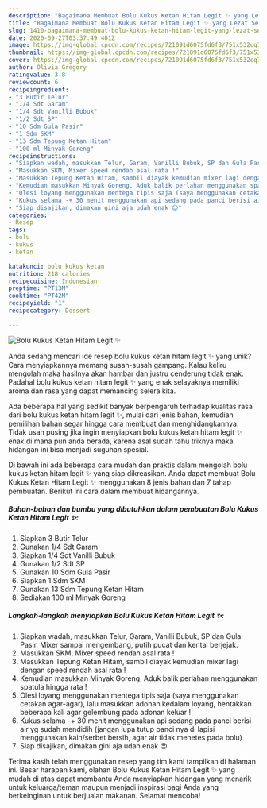 ```yaml
---
description: "Bagaimana Membuat Bolu Kukus Ketan Hitam Legit ✨ yang Lezat Sekali"
title: "Bagaimana Membuat Bolu Kukus Ketan Hitam Legit ✨ yang Lezat Sekali"
slug: 1410-bagaimana-membuat-bolu-kukus-ketan-hitam-legit-yang-lezat-sekali
date: 2020-09-27T03:37:49.401Z
image: https://img-global.cpcdn.com/recipes/721091d6075fd6f3/751x532cq70/bolu-kukus-ketan-hitam-legit-✨-foto-resep-utama.jpg
thumbnail: https://img-global.cpcdn.com/recipes/721091d6075fd6f3/751x532cq70/bolu-kukus-ketan-hitam-legit-✨-foto-resep-utama.jpg
cover: https://img-global.cpcdn.com/recipes/721091d6075fd6f3/751x532cq70/bolu-kukus-ketan-hitam-legit-✨-foto-resep-utama.jpg
author: Olivia Gregory
ratingvalue: 3.8
reviewcount: 6
recipeingredient:
- "3 Butir Telur"
- "1/4 Sdt Garam"
- "1/4 Sdt Vanilli Bubuk"
- "1/2 Sdt SP"
- "10 Sdm Gula Pasir"
- "1 Sdm SKM"
- "13 Sdm Tepung Ketan Hitam"
- "100 ml Minyak Goreng"
recipeinstructions:
- "Siapkan wadah, masukkan Telur, Garam, Vanilli Bubuk, SP dan Gula Pasir. Mixer sampai mengembang, putih pucat dan kental berjejak."
- "Masukkan SKM, Mixer speed rendah asal rata !"
- "Masukkan Tepung Ketan Hitam, sambil diayak kemudian mixer lagi dengan speed rendah asal rata !"
- "Kemudian masukkan Minyak Goreng, Aduk balik perlahan menggunakan spatula hingga rata !"
- "Olesi loyang menggunakan mentega tipis saja (saya menggunakan cetakan agar-agar), lalu masukkan adonan kedalam loyang, hentakkan beberapa kali agar gelembung pada adonan keluar !"
- "Kukus selama -+ 30 menit menggunakan api sedang pada panci berisi air yg sudah mendidih (jangan lupa tutup panci nya di lapisi menggunakan kain/serbet bersih, agar air tidak menetes pada bolu)"
- "Siap disajikan, dimakan gini aja udah enak 😍"
categories:
- Resep
tags:
- bolu
- kukus
- ketan

katakunci: bolu kukus ketan 
nutrition: 218 calories
recipecuisine: Indonesian
preptime: "PT13M"
cooktime: "PT42M"
recipeyield: "1"
recipecategory: Dessert

---
```



![Bolu Kukus Ketan Hitam Legit ✨](https://img-global.cpcdn.com/recipes/721091d6075fd6f3/751x532cq70/bolu-kukus-ketan-hitam-legit-✨-foto-resep-utama.jpg)

Anda sedang mencari ide resep bolu kukus ketan hitam legit ✨ yang unik? Cara menyiapkannya memang susah-susah gampang. Kalau keliru mengolah maka hasilnya akan hambar dan justru cenderung tidak enak. Padahal bolu kukus ketan hitam legit ✨ yang enak selayaknya memiliki aroma dan rasa yang dapat memancing selera kita.



Ada beberapa hal yang sedikit banyak berpengaruh terhadap kualitas rasa dari bolu kukus ketan hitam legit ✨, mulai dari jenis bahan, kemudian pemilihan bahan segar hingga cara membuat dan menghidangkannya. Tidak usah pusing jika ingin menyiapkan bolu kukus ketan hitam legit ✨ enak di mana pun anda berada, karena asal sudah tahu triknya maka hidangan ini bisa menjadi suguhan spesial.


Di bawah ini ada beberapa cara mudah dan praktis dalam mengolah bolu kukus ketan hitam legit ✨ yang siap dikreasikan. Anda dapat membuat Bolu Kukus Ketan Hitam Legit ✨ menggunakan 8 jenis bahan dan 7 tahap pembuatan. Berikut ini cara dalam membuat hidangannya.

<!--inarticleads1-->

##### Bahan-bahan dan bumbu yang dibutuhkan dalam pembuatan Bolu Kukus Ketan Hitam Legit ✨:

1. Siapkan 3 Butir Telur
1. Gunakan 1/4 Sdt Garam
1. Siapkan 1/4 Sdt Vanilli Bubuk
1. Gunakan 1/2 Sdt SP
1. Gunakan 10 Sdm Gula Pasir
1. Siapkan 1 Sdm SKM
1. Gunakan 13 Sdm Tepung Ketan Hitam
1. Sediakan 100 ml Minyak Goreng




<!--inarticleads2-->

##### Langkah-langkah menyiapkan Bolu Kukus Ketan Hitam Legit ✨:

1. Siapkan wadah, masukkan Telur, Garam, Vanilli Bubuk, SP dan Gula Pasir. Mixer sampai mengembang, putih pucat dan kental berjejak.
1. Masukkan SKM, Mixer speed rendah asal rata !
1. Masukkan Tepung Ketan Hitam, sambil diayak kemudian mixer lagi dengan speed rendah asal rata !
1. Kemudian masukkan Minyak Goreng, Aduk balik perlahan menggunakan spatula hingga rata !
1. Olesi loyang menggunakan mentega tipis saja (saya menggunakan cetakan agar-agar), lalu masukkan adonan kedalam loyang, hentakkan beberapa kali agar gelembung pada adonan keluar !
1. Kukus selama -+ 30 menit menggunakan api sedang pada panci berisi air yg sudah mendidih (jangan lupa tutup panci nya di lapisi menggunakan kain/serbet bersih, agar air tidak menetes pada bolu)
1. Siap disajikan, dimakan gini aja udah enak 😍




Terima kasih telah menggunakan resep yang tim kami tampilkan di halaman ini. Besar harapan kami, olahan Bolu Kukus Ketan Hitam Legit ✨ yang mudah di atas dapat membantu Anda menyiapkan hidangan yang menarik untuk keluarga/teman maupun menjadi inspirasi bagi Anda yang berkeinginan untuk berjualan makanan. Selamat mencoba!
